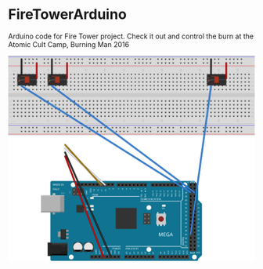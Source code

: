 # FireTowerArduino
Arduino code for Fire Tower project. Check it out and control the burn at the Atomic Cult Camp, Burning Man 2016


![Board Schematics](https://github.com/leybzon/FireTowerArduino/blob/master/Fire%20Tower_bb.svg "Board Schematics")
